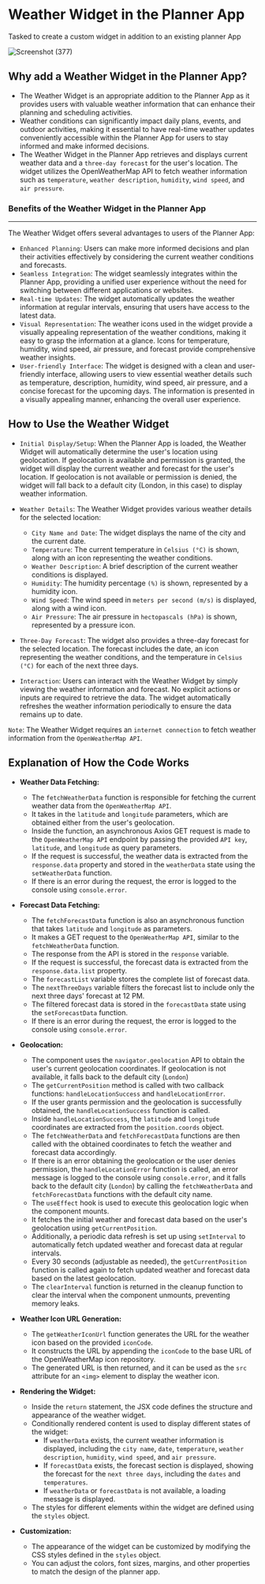 
# Weather Widget in the Planner App
Tasked to create a custom widget in addition to an existing planner App

![Screenshot (377)](https://github.com/LateefAkinola/Planner-App/assets/105966848/f69d7cd8-4f67-44d1-8c2a-5c6d1b378bdd)
## Why add a Weather Widget in the Planner App?

- The Weather Widget is an appropriate addition to the Planner App as it provides users with valuable weather information that can enhance their planning and scheduling activities.
- Weather conditions can significantly impact daily plans, events, and outdoor activities, making it essential to have real-time weather updates conveniently accessible within the Planner App for users to stay informed and make informed decisions.
- The Weather Widget in the Planner App retrieves and displays current weather data and a ``three-day forecast`` for the user's location. The widget utilizes the OpenWeatherMap API to fetch weather information such as `temperature`, `weather description`, `humidity`, `wind speed`, and `air pressure`.

### Benefits of the Weather Widget in the Planner App
--------------------------------------------------------
The Weather Widget offers several advantages to users of the Planner App:

- `Enhanced Planning`:
  Users can make more informed decisions and plan their activities effectively by considering the current weather conditions and forecasts.
- `Seamless Integration`:
  The widget seamlessly integrates within the Planner App, providing a unified user experience without the need for switching between different applications or websites.
- `Real-time Updates`:
  The widget automatically updates the weather information at regular intervals, ensuring that users have access to the latest data.
- `Visual Representation`:
   The weather icons used in the widget provide a visually appealing representation of the weather conditions, making it easy to grasp the information at a glance. Icons for temperature, humidity, wind speed, air pressure, and forecast provide comprehensive weather insights.
- `User-friendly Interface`:
  The widget is designed with a clean and user-friendly interface, allowing users to view essential weather details such as temperature, description, humidity, wind speed, air pressure, and a concise forecast for the upcoming days. The information is presented in a visually appealing manner, enhancing the overall user experience.


## How to Use the Weather Widget

- `Initial Display/Setup`: When the Planner App is loaded, the Weather Widget will automatically determine the user's location using geolocation. If geolocation is available and permission is granted, the widget will display the current weather and forecast for the user's location. If geolocation is not available or permission is denied, the widget will fall back to a default city (London, in this case) to display weather information.

- `Weather Details`: The Weather Widget provides various weather details for the selected location:
    - `City Name and Date`: The widget displays the name of the city and the current date.
    - `Temperature`: The current temperature in `Celsius (°C)` is shown, along with an icon representing the weather conditions.
    - `Weather Description`: A brief description of the current weather conditions is displayed.
    - `Humidity`: The humidity percentage `(%)` is shown, represented by a humidity icon.
    - `Wind Speed`: The wind speed in `meters per second (m/s)` is displayed, along with a wind icon.
    - `Air Pressure`: The air pressure in `hectopascals (hPa)` is shown, represented by a pressure icon.

- `Three-Day Forecast`: The widget also provides a three-day forecast for the selected location. The forecast includes the date, an icon representing the weather conditions, and the temperature in `Celsius (°C)` for each of the next three days.

- `Interaction`: Users can interact with the Weather Widget by simply viewing the weather information and forecast. No explicit actions or inputs are required to retrieve the data. The widget automatically refreshes the weather information periodically to ensure the data remains up to date.

```Note```: The Weather Widget requires an `internet connection` to fetch weather information from the `OpenWeatherMap API`.


## **Explanation of How the Code Works**

- **Weather Data Fetching:**
   - The `fetchWeatherData` function is responsible for fetching the current weather data from the ``OpenWeatherMap API``.
   - It takes in the `latitude` and `longitude` parameters, which are obtained either from the user's geolocation.
   - Inside the function, an asynchronous Axios GET request is made to the ``OpenWeatherMap API`` endpoint by passing the provided `API key`, `latitude`, and `longitude` as query parameters. 
   - If the request is successful, the weather data is extracted from the `response.data` property and stored in the `weatherData` state using the `setWeatherData` function.
   - If there is an error during the request, the error is logged to the console using `console.error`.

- **Forecast Data Fetching:**
   - The `fetchForecastData` function is also an asynchronous function that takes `latitude` and `longitude` as parameters.
   - It makes a GET request to the ``OpenWeatherMap API``, similar to the `fetchWeatherData` function.
   - The response from the API is stored in the `response` variable.
   - If the request is successful, the forecast data is extracted from the `response.data.list` property.
   - The `forecastList` variable stores the complete list of forecast data.
   - The `nextThreeDays` variable filters the forecast list to include only the next three days' forecast at 12 PM.
   - The filtered forecast data is stored in the `forecastData` state using the `setForecastData` function.
   - If there is an error during the request, the error is logged to the console using `console.error`.


- **Geolocation:**
   - The component uses the `navigator.geolocation` API to obtain the user's current geolocation coordinates. If geolocation is not available, it falls back to the default city (`London`)
   - The `getCurrentPosition` method is called with two callback functions: `handleLocationSuccess` and `handleLocationError`.
   - If the user grants permission and the geolocation is successfully obtained, the `handleLocationSuccess` function is called.
   - Inside `handleLocationSuccess`, the `latitude` and `longitude` coordinates are extracted from the `position.coords` object.
   - The `fetchWeatherData` and `fetchForecastData` functions are then called with the obtained coordinates to fetch the weather and forecast data accordingly.
   - If there is an error obtaining the geolocation or the user denies permission, the `handleLocationError` function is called, an error message is logged to the console using `console.error`, and it falls back to the default city (`London`) by calling the `fetchWeatherData` and `fetchForecastData` functions with the default city name.
   - The `useEffect` hook is used to execute this geolocation logic when the component mounts.
   - It fetches the initial weather and forecast data based on the user's geolocation using `getCurrentPosition`.
   - Additionally, a periodic data refresh is set up using `setInterval` to automatically fetch updated weather and forecast data at regular intervals.
   - Every 30 seconds (adjustable as needed), the `getCurrentPosition` function is called again to fetch updated weather and forecast data based on the latest geolocation.
   - The `clearInterval` function is returned in the cleanup function to clear the interval when the component unmounts, preventing memory leaks.

- **Weather Icon URL Generation:**
   - The `getWeatherIconUrl` function generates the URL for the weather icon based on the provided `iconCode`.
   - It constructs the URL by appending the `iconCode` to the base URL of the OpenWeatherMap icon repository.
   - The generated URL is then returned, and it can be used as the `src` attribute for an `<img>` element to display the weather icon.


- **Rendering the Widget:**
   - Inside the `return` statement, the JSX code defines the structure and appearance of the weather widget.
   - Conditionally rendered content is used to display different states of the widget:
     - If `weatherData` exists, the current weather information is displayed, including the `city name`, `date`, `temperature`, `weather description`, `humidity`, `wind speed`, and `air pressure`.
     - If `forecastData` exists, the forecast section is displayed, showing the forecast for the `next three days`, including the `dates` and `temperatures`.
     - If `weatherData` or `forecastData` is not available, a loading message is displayed.
   - The styles for different elements within the widget are defined using the `styles` object.

- **Customization:**
   - The appearance of the widget can be customized by modifying the CSS styles defined in the `styles` object.
   - You can adjust the colors, font sizes, margins, and other properties to match the design of the planner app.



